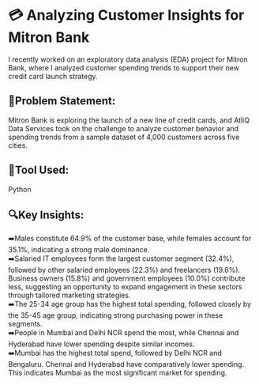 # 💳 Analyzing Customer Insights for Mitron Bank

I recently worked on an exploratory data analysis (EDA) project for Mitron Bank, where I analyzed customer spending trends to support their new credit card launch strategy.

## 🏦Problem Statement:
Mitron Bank is exploring the launch of a new line of credit cards, and AtliQ Data Services took on the challenge to analyze customer behavior and spending trends from a sample dataset of 4,000 customers across five cities.<br>

## 🔧Tool Used:
Python

## 🔍Key Insights:
➡️Males constitute 64.9% of the customer base, while females account for 35.1%, indicating a strong male dominance. <br>
➡️Salaried IT employees form the largest customer segment (32.4%), followed by other salaried employees (22.3%) and freelancers (19.6%). Business owners (15.8%) and government employees (10.0%) contribute less, suggesting an opportunity to expand engagement in these sectors through tailored marketing strategies.<br>
➡️The 25-34 age group has the highest total spending, followed closely by the 35-45 age group, indicating strong purchasing power in these segments.<br>
➡️People in Mumbai and Delhi NCR spend the most, while Chennai and Hyderabad have lower spending despite similar incomes.<br>
➡️Mumbai has the highest total spend, followed by Delhi NCR and Bengaluru. Chennai and Hyderabad have comparatively lower spending. This indicates Mumbai as the most significant market for spending.<br>


